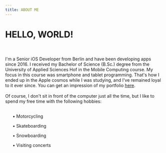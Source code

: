 ```yaml
---
title: ABOUT ME
---
```


# HELLO, WORLD!
<br></br>
I'm a Senior iOS Developer from Berlin and have been developing apps since 2016. I received my Bachelor of Science (B.Sc.) degree from the University of Applied Sciences Hof in the Mobile Computing course. My focus in this course was smartphone and tablet programming. That's how I ended up in the Apple cosmos while I was studying, and I've remained loyal to it ever since. You can get an impression of my portfolio [here](https://erolburak.me/en/portfolio).
<br></br>
Of course, I don't sit in front of the computer just all the time, but I like to spend my free time with the following hobbies:
<br></br>
<ul class="ul-content">
    <p>• Motorcycling</p>
    <p>• Skateboarding</p>
    <p>• Snowboarding</p>
    <p>• Visiting concerts</p>
</ul>
<footer id="year"></footer>
<script src="/setYear.js"></script>

